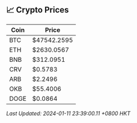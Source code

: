 ## 📈 Crypto Prices

| Coin | Price |
| ---- | ----- |
| BTC | $47542.2595 |
| ETH | $2630.0567 |
| BNB | $312.0951 |
| CRV | $0.5783 |
| ARB | $2.2496 |
| OKB | $55.4006 |
| DOGE | $0.0864 |

_Last Updated: 2024-01-11 23:39:00.11 +0800 HKT_